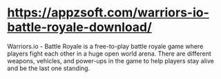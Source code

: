 # https://appzsoft.com/warriors-io-battle-royale-download/
Warriors.io - Battle Royale is a free-to-play battle royale game where players fight each other in a huge open world arena. There are different weapons, vehicles, and power-ups in the game to help players stay alive and be the last one standing.
